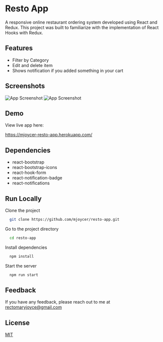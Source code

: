 
# Resto App
A responsive online restaurant ordering system developed using
React and Redux. This project was built to familiarize
with the implementation of React Hooks with Redux. 
## Features

- Filter by Category
- Edit and delete item
- Shows notification if you added something in your cart

## Screenshots

![App Screenshot](https://i.postimg.cc/2yn77wqz/49-C212-F5-176-B-4572-9-AEA-378-E57-A09-D6-F.jpg)
![App Screenshot](https://i.postimg.cc/9QCJ1vts/049-C128-D-DC55-4-DEE-9534-02-A0-C00-EC637.jpg)



## Demo

View live app here: 

https://mjoycer-resto-app.herokuapp.com/

## Dependencies
- react-bootstrap
- react-bootstrap-icons
- react-hook-form
- react-notification-badge
- react-notifications
## Run Locally

Clone the project

```bash
  git clone https://github.com/mjoycer/resto-app.git
```

Go to the project directory

```bash
  cd resto-app
```

Install dependencies

```bash
  npm install
```

Start the server

```bash
  npm run start
```


## Feedback

If you have any feedback, please reach out to me at rectomaryjoyce@gmail.com


## License

[MIT](https://choosealicense.com/licenses/mit/)

